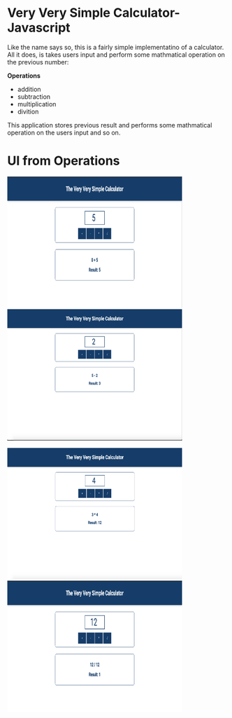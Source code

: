 # Very Very Simple Calculator-Javascript
Like the name says so, this is a fairly simple implementatino of a calculator. All it does, is takes users input and perform some mathmatical operation on the previous number:

**Operations**
- addition
- subtraction
- multiplication
- divition

This application stores previous result and performs some mathmatical operation on the users input and so on.

# UI from Operations

<p float="left">
  <img src="https://github.com/JaimeGoB/Calculator-Javascript/blob/main/documentation/add.png" width="400" height="300">
  <img src="https://github.com/JaimeGoB/Calculator-Javascript/blob/main/documentation/minus.png" width="400" height="300">
</p>

<p float="left">
  <img src="https://github.com/JaimeGoB/Calculator-Javascript/blob/main/documentation/times.png" width="400" height="300">
  <img src="https://github.com/JaimeGoB/Calculator-Javascript/blob/main/documentation/divide.png" width="400" height="300">
</p>
